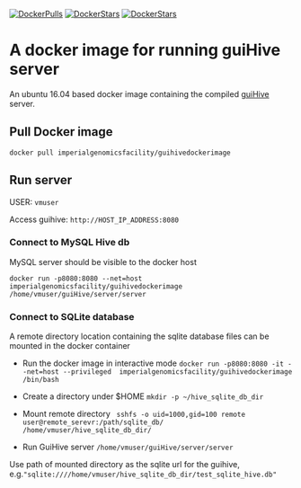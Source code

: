 [![DockerPulls](https://img.shields.io/docker/pulls/imperialgenomicsfacility/guihivedockerimage.svg)](https://registry.hub.docker.com/u/imperialgenomicsfacility/guihivedockerimage/)
[![DockerStars](https://img.shields.io/docker/stars/imperialgenomicsfacility/guihivedockerimage.svg)](https://registry.hub.docker.com/u/imperialgenomicsfacility/guihivedockerimage/)
[![DockerStars](https://img.shields.io/docker/automated/imperialgenomicsfacility/guihivedockerimage.svg)](https://registry.hub.docker.com/u/imperialgenomicsfacility/guihivedockerimage/)

# A docker image for running guiHive server
An ubuntu 16.04 based docker image containing the compiled [guiHive](https://github.com/Ensembl/guiHive) server.

## Pull Docker image

` docker pull imperialgenomicsfacility/guihivedockerimage `

## Run server

USER: ` vmuser `

Access guihive: ` http://HOST_IP_ADDRESS:8080 `

### Connect to MySQL Hive db

MySQL server should be visible to the docker host

` docker run -p8080:8080 --net=host  imperialgenomicsfacility/guihivedockerimage /home/vmuser/guiHive/server/server  `


### Connect to SQLite database

A remote directory location containing the sqlite database files can be mounted in the docker container

* Run the docker image in interactive mode
` docker run -p8080:8080 -it --net=host --privileged  imperialgenomicsfacility/guihivedockerimage /bin/bash `

* Create a directory under $HOME
` mkdir -p ~/hive_sqlite_db_dir `

* Mount remote directory
`  sshfs -o uid=1000,gid=100 remote user@remote_serevr:/path/sqlite_db/ /home/vmuser/hive_sqlite_db_dir/ `

* Run GuiHive server
` /home/vmuser/guiHive/server/server `

Use path of mounted directory as the sqlite url for the guihive, e.g.` "sqlite:////home/vmuser/hive_sqlite_db_dir/test_sqlite_hive.db"  `


